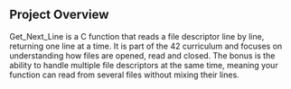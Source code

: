
## Project Overview

Get_Next_Line is a C function that reads a file descriptor line by line, returning one line at a time.
It is part of the 42 curriculum and focuses on understanding how files are opened, read and closed.
The bonus is the ability to handle multiple file descriptors at the same time, meaning your function can read from several files without mixing their lines.
